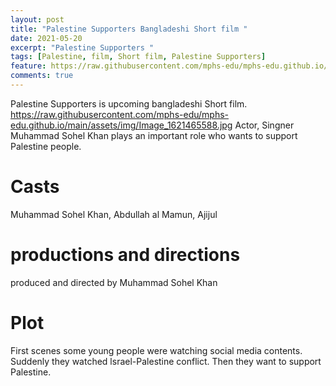 ```yaml
---
layout: post
title: "Palestine Supporters Bangladeshi Short film "
date: 2021-05-20
excerpt: "Palestine Supporters "
tags: [Palestine, film, Short film, Palestine Supporters]
feature: https://raw.githubusercontent.com/mphs-edu/mphs-edu.github.io/main/assets/img/Image_1621465588.jpg
comments: true
---
```

Palestine Supporters is
 upcoming bangladeshi Short film.
https://raw.githubusercontent.com/mphs-edu/mphs-edu.github.io/main/assets/img/Image_1621465588.jpg
 Actor, Singner Muhammad Sohel Khan plays an important role who wants to support
Palestine people. 
# Casts
Muhammad Sohel Khan,
Abdullah al Mamun,
Ajijul 
# productions and directions
produced and directed by Muhammad Sohel Khan
# Plot
First scenes some young people were watching social media contents. Suddenly they watched
 lsrael-Palestine conflict. Then they want to support Palestine.


